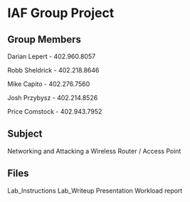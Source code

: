 IAF Group Project
=================

Group Members
-------------
Darian Lepert - 402.960.8057

Robb Sheldrick - 402.218.8646

Mike Capito - 402.276.7560

Josh Przybysz - 402.214.8526

Price Comstock - 402.943.7952

Subject
-------
Networking and Attacking a Wireless Router / Access Point

Files
-----
Lab_Instructions
Lab_Writeup
Presentation
Workload report
